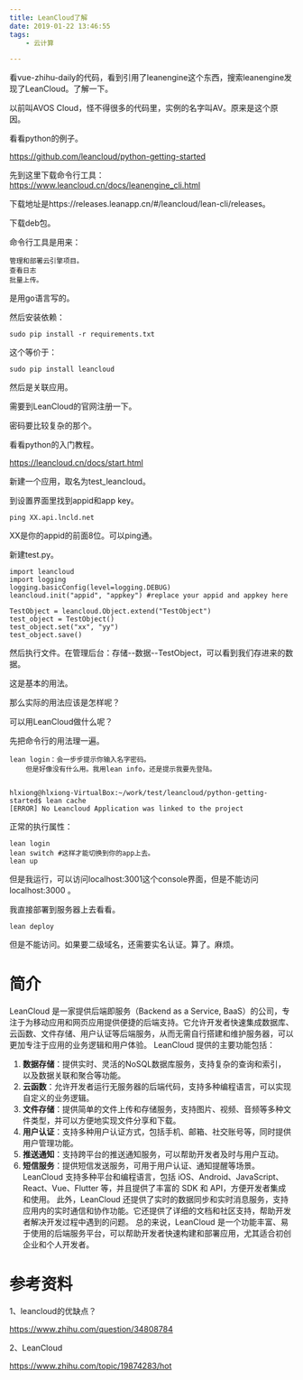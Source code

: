 ```yaml
---
title: LeanCloud了解
date: 2019-01-22 13:46:55
tags:
	- 云计算

---
```




看vue-zhihu-daily的代码，看到引用了leanengine这个东西，搜索leanengine发现了LeanCloud。了解一下。

以前叫AVOS Cloud，怪不得很多的代码里，实例的名字叫AV。原来是这个原因。

看看python的例子。

https://github.com/leancloud/python-getting-started



先到这里下载命令行工具：https://www.leancloud.cn/docs/leanengine_cli.html

下载地址是https://releases.leanapp.cn/#/leancloud/lean-cli/releases。

下载deb包。

命令行工具是用来：

```
管理和部署云引擎项目。
查看日志
批量上传。
```

是用go语言写的。

然后安装依赖：

```
sudo pip install -r requirements.txt
```

这个等价于：

```
sudo pip install leancloud
```



然后是关联应用。

需要到LeanCloud的官网注册一下。

密码要比较复杂的那个。

看看python的入门教程。

https://leancloud.cn/docs/start.html

新建一个应用，取名为test_leancloud。

到设置界面里找到appid和app key。



```
ping XX.api.lncld.net
```

XX是你的appid的前面8位。可以ping通。

新建test.py。

```
import leancloud
import logging
logging.basicConfig(level=logging.DEBUG)
leancloud.init("appid", "appkey") #replace your appid and appkey here

TestObject = leancloud.Object.extend("TestObject")
test_object = TestObject()
test_object.set("xx", "yy")
test_object.save()
```

然后执行文件。在管理后台：存储--数据--TestObject，可以看到我们存进来的数据。



这是基本的用法。

那么实际的用法应该是怎样呢？

可以用LeanCloud做什么呢？

先把命令行的用法理一遍。

```
lean login：会一步步提示你输入名字密码。
	但是好像没有什么用。我用lean info，还是提示我要先登陆。
	
```



```
hlxiong@hlxiong-VirtualBox:~/work/test/leancloud/python-getting-started$ lean cache
[ERROR] No Leancloud Application was linked to the project
```

正常的执行属性：

```
lean login
lean switch #这样才能切换到你的app上去。
lean up
```

但是我运行，可以访问localhost:3001这个console界面，但是不能访问localhost:3000 。

我直接部署到服务器上去看看。

```
lean deploy
```

但是不能访问。如果要二级域名，还需要实名认证。算了。麻烦。



# 简介

LeanCloud 是一家提供后端即服务（Backend as a Service, BaaS）的公司，专注于为移动应用和网页应用提供便捷的后端支持。它允许开发者快速集成数据库、云函数、文件存储、用户认证等后端服务，从而无需自行搭建和维护服务器，可以更加专注于应用的业务逻辑和用户体验。
LeanCloud 提供的主要功能包括：
1. **数据存储**：提供实时、灵活的NoSQL数据库服务，支持复杂的查询和索引，以及数据关联和聚合等功能。
2. **云函数**：允许开发者运行无服务器的后端代码，支持多种编程语言，可以实现自定义的业务逻辑。
3. **文件存储**：提供简单的文件上传和存储服务，支持图片、视频、音频等多种文件类型，并可以方便地实现文件分享和下载。
4. **用户认证**：支持多种用户认证方式，包括手机、邮箱、社交账号等，同时提供用户管理功能。
5. **推送通知**：支持跨平台的推送通知服务，可以帮助开发者及时与用户互动。
6. **短信服务**：提供短信发送服务，可用于用户认证、通知提醒等场景。
LeanCloud 支持多种平台和编程语言，包括 iOS、Android、JavaScript、React、Vue、Flutter 等，并且提供了丰富的 SDK 和 API，方便开发者集成和使用。
此外，LeanCloud 还提供了实时的数据同步和实时消息服务，支持应用内的实时通信和协作功能。它还提供了详细的文档和社区支持，帮助开发者解决开发过程中遇到的问题。
总的来说，LeanCloud 是一个功能丰富、易于使用的后端服务平台，可以帮助开发者快速构建和部署应用，尤其适合初创企业和个人开发者。

# 参考资料

1、leancloud的优缺点？

https://www.zhihu.com/question/34808784

2、LeanCloud

https://www.zhihu.com/topic/19874283/hot